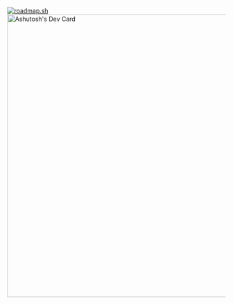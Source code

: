 [![roadmap.sh](https://roadmap.sh/card/wide/668d28e38896c6f50b145f5c?variant=dark)](https://roadmap.sh)
<a href="https://app.daily.dev/knerd1"><img src="https://api.daily.dev/devcards/v2/FwG2N40s9pej2PgrK2FO5.png?r=3ee&type=wide" width="652" alt="Ashutosh's Dev Card"/></a>
